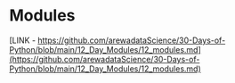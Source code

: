 # Modules
[LINK - https://github.com/arewadataScience/30-Days-of-Python/blob/main/12_Day_Modules/12_modules.md](https://github.com/arewadataScience/30-Days-of-Python/blob/main/12_Day_Modules/12_modules.md)